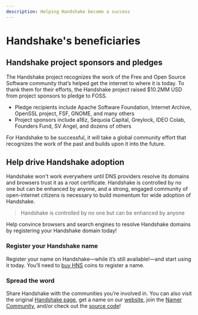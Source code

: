 ```yaml
---
description: Helping Handshake become a success
---
```


# Handshake's beneficiaries

## Handshake project sponsors and pledges

The Handshake project recognizes the work of the Free and Open Source Software community that’s helped get the internet to where it is today. To thank them for their efforts, the Handshake project raised $10.2MM USD from project sponsors to pledge to FOSS.&#x20;

* Pledge recipients include Apache Software Foundation, Internet Archive, OpenSSL project, FSF, GNOME, and many others&#x20;
* Project sponsors include a16z, Sequoia Capital, Greylock, IDEO Colab, Founders Fund, SV Angel, and dozens of others

For Handshake to be successful, it will take a global community effort that recognizes the work of the past and builds upon it into the future.

## Help drive Handshake adoption

Handshake won't work everywhere until DNS providers resolve its domains and browsers trust it as a root certificate. Handshake is controlled by no one but can be enhanced by anyone, and a strong, engaged community of open-internet citizens is necessary to build momentum for wide adoption of Handshake.

> Handshake is controlled by no one but can be enhanced by anyone

Help convince browsers and search engines to resolve Handshake domains by registering your Handshake domain today!

### Register your Handshake name

Register your name on Handshake—while it’s still available!—and start using it today. You’ll need to [buy HNS](../../starting-from-zero/buy-hns.md) coins to register a name.

### Spread the word

Share Handshake with the communities you’re involved in. You can also visit the original [Handshake page](https://handshake.org/), get a name on our [website](https://www.namebase.io/domains), join the [Namer Community](https://discord.gg/BrApKfA), and/or check out the [source code](https://github.com/handshake-org/hsd)!
